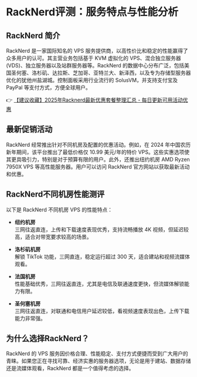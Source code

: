 # RackNerd评测：服务特点与性能分析

## RackNerd 简介

RackNerd 是一家国际知名的 VPS 服务提供商，以高性价比和稳定的性能赢得了众多用户的认可。其主营业务包括基于 KVM 虚拟化的 VPS、混合独立服务器(VDS)、独立服务器以及站群服务器等。RackNerd 的数据中心分布广泛，包括美国圣何塞、洛杉矶、达拉斯、芝加哥、亚特兰大、新泽西，以及专为存储型服务器优化的犹他州盐湖城。控制面板采用行业流行的 SolusVM，并支持支付宝及 PayPal 等支付方式，方便全球用户。

👉 [【建议收藏】2025年Racknerd最新优惠套餐整理汇总 - 每日更新可用活动优惠](https://bit.ly/Rack_Nerd)

## 最新促销活动

RackNerd 经常推出针对不同机房及配置的优惠活动。例如，在 2024 年中国农历新年期间，该平台推出了最低价格仅 10.99 美元/年的特价 VPS。这些实惠选项使其更具吸引力，特别是对于预算有限的用户。此外，还推出纽约机房 AMD Ryzen 7950X VPS 等高性能服务器。用户可以访问 RackNerd 官方网站以获取最新活动和优惠。

## RackNerd不同机房性能测评

以下是 RackNerd 不同机房 VPS 的性能特点：

- **纽约机房**  
  三网往返直连，上传和下载速度表现优秀，支持流畅播放 4K 视频，但延迟较高，适合对带宽要求较高的场景。

- **洛杉矶机房**  
  解锁 TikTok 功能，三网直连，稳定运行超过 300 天，适合建站和视频流媒体观看。

- **法国机房**  
  性能基础优秀，三网往返直连，尤其是电信及联通速度更快，但流媒体解锁能力有限。

- **圣何塞机房**  
  三网往返直连，对联通和电信用户延迟较低，看视频速度表现出色，上传下载能力非常强。

## 为什么选择RackNerd？

RackNerd 的 VPS 服务因价格合理、性能稳定、支付方式便捷而受到广大用户的青睐。如果您正在寻找可靠、经济实惠的服务器选项，无论是用于建站、数据存储还是流媒体观看，RackNerd 都是一个值得考虑的选择。